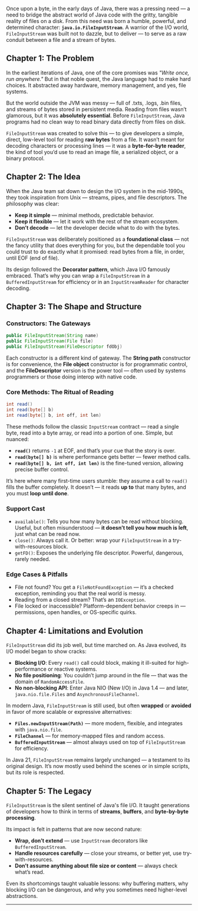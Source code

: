 Once upon a byte, in the early days of Java, there was a pressing need — a need to bridge the abstract world of Java code with the gritty, tangible reality of files on a disk. From this need was born a humble, powerful, and determined character: **`java.io.FileInputStream`**. A warrior of the I/O world, `FileInputStream` was built not to dazzle, but to deliver — to serve as a raw conduit between a file and a stream of bytes.

## Chapter 1: The Problem

In the earliest iterations of Java, one of the core promises was *"Write once, run anywhere."* But in that noble quest, the Java language had to make hard choices. It abstracted away hardware, memory management, and yes, file systems.

But the world outside the JVM was messy — full of .txts, .logs, .bin files, and streams of bytes stored in persistent media. Reading from files wasn’t glamorous, but it was **absolutely essential**. Before `FileInputStream`, Java programs had no clean way to read binary data directly from files on disk.

`FileInputStream` was created to solve this — to give developers a simple, direct, low-level tool for reading **raw bytes** from a file. It wasn’t meant for decoding characters or processing lines — it was a **byte-for-byte reader**, the kind of tool you’d use to read an image file, a serialized object, or a binary protocol.

## Chapter 2: The Idea

When the Java team sat down to design the I/O system in the mid-1990s, they took inspiration from Unix — streams, pipes, and file descriptors. The philosophy was clear:

- **Keep it simple** — minimal methods, predictable behavior.
- **Keep it flexible** — let it work with the rest of the stream ecosystem.
- **Don’t decode** — let the developer decide what to do with the bytes.

`FileInputStream` was deliberately positioned as a **foundational class** — not the fancy utility that does everything for you, but the dependable tool you could trust to do exactly what it promised: read bytes from a file, in order, until EOF (end of file).

Its design followed the **Decorator pattern**, which Java I/O famously embraced. That’s why you can wrap a `FileInputStream` in a `BufferedInputStream` for efficiency or in an `InputStreamReader` for character decoding.

## Chapter 3: The Shape and Structure

### **Constructors: The Gateways**

```java
public FileInputStream(String name)
public FileInputStream(File file)
public FileInputStream(FileDescriptor fdObj)
```

Each constructor is a different kind of gateway. The **String path** constructor is for convenience, the **File object** constructor is for programmatic control, and the **FileDescriptor** version is the power tool — often used by systems programmers or those doing interop with native code.

### **Core Methods: The Ritual of Reading**

```java
int read()
int read(byte[] b)
int read(byte[] b, int off, int len)
```

These methods follow the classic `InputStream` contract — read a single byte, read into a byte array, or read into a portion of one. Simple, but nuanced:

- **`read()`** returns `-1` at EOF, and that’s your cue that the story is over.
- **`read(byte[] b)`** is where performance gets better — fewer method calls.
- **`read(byte[] b, int off, int len)`** is the fine-tuned version, allowing precise buffer control.

It’s here where many first-time users stumble: they assume a call to `read()` fills the buffer completely. It doesn’t — it reads **up to** that many bytes, and you must **loop until done**.

### **Support Cast**

- `available()`: Tells you how many bytes can be read without blocking. Useful, but often misunderstood — **it doesn’t tell you how much is left**, just what can be read now.
- `close()`: Always call it. Or better: wrap your `FileInputStream` in a try-with-resources block.
- `getFD()`: Exposes the underlying file descriptor. Powerful, dangerous, rarely needed.

### **Edge Cases & Pitfalls**

- File not found? You get a `FileNotFoundException` — it’s a checked exception, reminding you that the real world is messy.
- Reading from a closed stream? That’s an `IOException`.
- File locked or inaccessible? Platform-dependent behavior creeps in — permissions, open handles, or OS-specific quirks.

## Chapter 4: Limitations and Evolution

`FileInputStream` did its job well, but time marched on. As Java evolved, its I/O model began to show cracks:

- **Blocking I/O**: Every `read()` call could block, making it ill-suited for high-performance or reactive systems.
- **No file positioning**: You couldn’t jump around in the file — that was the domain of `RandomAccessFile`.
- **No non-blocking API**: Enter Java NIO (New I/O) in Java 1.4 — and later, `java.nio.file.Files` and `AsynchronousFileChannel`.

In modern Java, `FileInputStream` is still used, but often **wrapped** or **avoided** in favor of more scalable or expressive alternatives:

- **`Files.newInputStream(Path)`** — more modern, flexible, and integrates with `java.nio.file`.
- **`FileChannel`** — for memory-mapped files and random access.
- **`BufferedInputStream`** — almost always used on top of `FileInputStream` for efficiency.

In Java 21, `FileInputStream` remains largely unchanged — a testament to its original design. It’s now mostly used behind the scenes or in simple scripts, but its role is respected.

## Chapter 5: The Legacy

`FileInputStream` is the silent sentinel of Java's file I/O. It taught generations of developers how to think in terms of **streams**, **buffers**, and **byte-by-byte processing**.

Its impact is felt in patterns that are now second nature:

- **Wrap, don’t extend** — use `InputStream` decorators like `BufferedInputStream`.
- **Handle resources carefully** — close your streams, or better yet, use try-with-resources.
- **Don’t assume anything about file size or content** — always check what’s read.

Even its shortcomings taught valuable lessons: why buffering matters, why blocking I/O can be dangerous, and why you sometimes need higher-level abstractions.

---

